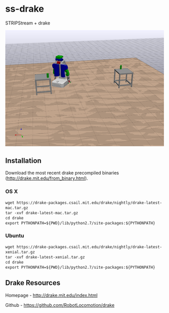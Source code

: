 # ss-drake

STRIPStream + drake

<!--![PR2 Demo](images/pr2.png?raw=true "PR2 Demo")-->
<img src="images/pr2.png" width="500">

## Installation

Download the most recent drake precompiled binaries (http://drake.mit.edu/from_binary.html).

### OS X

```
wget https://drake-packages.csail.mit.edu/drake/nightly/drake-latest-mac.tar.gz
tar -xvf drake-latest-mac.tar.gz
cd drake
export PYTHONPATH=${PWD}/lib/python2.7/site-packages:${PYTHONPATH}
```

### Ubuntu 

```
wget https://drake-packages.csail.mit.edu/drake/nightly/drake-latest-xenial.tar.gz
tar -xvf drake-latest-xenial.tar.gz
cd drake
export PYTHONPATH=${PWD}/lib/python2.7/site-packages:${PYTHONPATH}
```

## Drake Resources

Homepage - http://drake.mit.edu/index.html

Github - https://github.com/RobotLocomotion/drake
